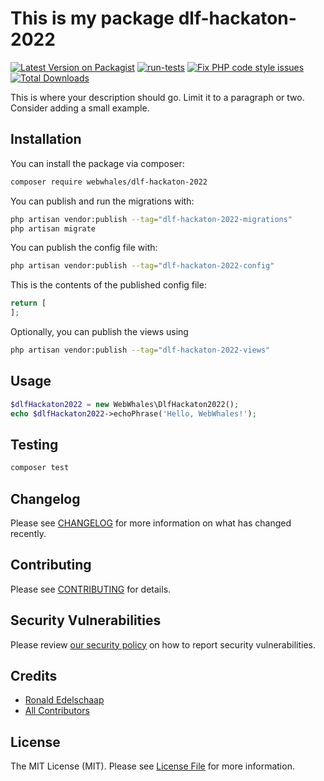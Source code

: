 # This is my package dlf-hackaton-2022

[![Latest Version on Packagist](https://img.shields.io/packagist/v/webwhales/dlf-hackaton-2022.svg?style=flat-square)](https://packagist.org/packages/webwhales/dlf-hackaton-2022)
[![run-tests](https://github.com/WebWhales/dlf-hackaton-2022/actions/workflows/run-tests.yml/badge.svg?branch=master)](https://github.com/WebWhales/dlf-hackaton-2022/actions/workflows/run-tests.yml)
[![Fix PHP code style issues](https://github.com/WebWhales/dlf-hackaton-2022/actions/workflows/fix-php-code-style-issues.yml/badge.svg)](https://github.com/WebWhales/dlf-hackaton-2022/actions/workflows/fix-php-code-style-issues.yml)
[![Total Downloads](https://img.shields.io/packagist/dt/webwhales/dlf-hackaton-2022.svg?style=flat-square)](https://packagist.org/packages/webwhales/dlf-hackaton-2022)

This is where your description should go. Limit it to a paragraph or two. Consider adding a small example.

## Installation

You can install the package via composer:

```bash
composer require webwhales/dlf-hackaton-2022
```

You can publish and run the migrations with:

```bash
php artisan vendor:publish --tag="dlf-hackaton-2022-migrations"
php artisan migrate
```

You can publish the config file with:

```bash
php artisan vendor:publish --tag="dlf-hackaton-2022-config"
```

This is the contents of the published config file:

```php
return [
];
```

Optionally, you can publish the views using

```bash
php artisan vendor:publish --tag="dlf-hackaton-2022-views"
```

## Usage

```php
$dlfHackaton2022 = new WebWhales\DlfHackaton2022();
echo $dlfHackaton2022->echoPhrase('Hello, WebWhales!');
```

## Testing

```bash
composer test
```

## Changelog

Please see [CHANGELOG](CHANGELOG.md) for more information on what has changed recently.

## Contributing

Please see [CONTRIBUTING](CONTRIBUTING.md) for details.

## Security Vulnerabilities

Please review [our security policy](../../security/policy) on how to report security vulnerabilities.

## Credits

- [Ronald Edelschaap](https://github.com/redelschaap)
- [All Contributors](../../contributors)

## License

The MIT License (MIT). Please see [License File](LICENSE.md) for more information.
